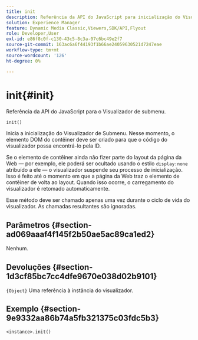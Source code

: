 ```yaml
---
title: init
description: Referência da API do JavaScript para inicialização do Visualizador de imagem suspensa.
solution: Experience Manager
feature: Dynamic Media Classic,Viewers,SDK/API,Flyout
role: Developer,User
exl-id: e86f8c0f-c130-43c5-8c3a-07c6bc49e2f7
source-git-commit: 163ac6a6f44193f1b66ae24059630521d7247eae
workflow-type: tm+mt
source-wordcount: '126'
ht-degree: 0%

---
```


# init{#init}

Referência da API do JavaScript para o Visualizador de submenu.

`init()`

Inicia a inicialização do Visualizador de Submenu. Nesse momento, o elemento DOM do contêiner deve ser criado para que o código do visualizador possa encontrá-lo pela ID.

Se o elemento de contêiner ainda não fizer parte do layout da página da Web — por exemplo, ele poderá ser ocultado usando o estilo `display:none` atribuído a ele — o visualizador suspende seu processo de inicialização. Isso é feito até o momento em que a página da Web traz o elemento de contêiner de volta ao layout. Quando isso ocorre, o carregamento do visualizador é retomado automaticamente.

Esse método deve ser chamado apenas uma vez durante o ciclo de vida do visualizador. As chamadas resultantes são ignoradas.

## Parâmetros {#section-ad069aaaf4f145f2b50ae5ac89ca1ed2}

Nenhum.

## Devoluções {#section-1d3cf85bc7cc4dfe9670e038d02b9101}

`{Object}` Uma referência à instância do visualizador.

## Exemplo {#section-9e9332aa86b74a5fb321375c03fdc5b3}

```
<instance>.init()
```
